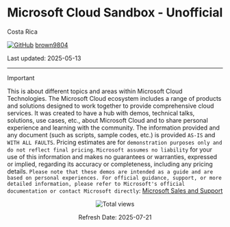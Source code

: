 # Microsoft Cloud Sandbox - Unofficial

Costa Rica

[![GitHub](https://img.shields.io/badge/--181717?logo=github&logoColor=ffffff)](https://github.com/)
[brown9804](https://github.com/brown9804)

Last updated: 2025-05-13

----------

> [!IMPORTANT]
> This is about different topics and areas within Microsoft Cloud Technologies. The Microsoft Cloud 
ecosystem includes a range of products and solutions designed to work together to provide comprehensive 
cloud services. It was created to have a hub with demos, technical talks, solutions, use cases, etc., 
about Microsoft Cloud and to share personal experience and learning with the community.
> The information provided and any document (such as scripts, sample codes, etc.) is provided `AS-IS` and `WITH ALL FAULTS`. Pricing estimates are for `demonstration purposes only and do not reflect final pricing`. `Microsoft assumes no liability` for your use of this information and makes no guarantees or warranties, expressed or implied, regarding its accuracy or completeness, including any pricing details. `Please note that these demos are intended as a guide and are based on personal experiences. For official guidance, support, or more detailed information, please refer to Microsoft's official documentation or contact Microsoft directly`: [Microsoft Sales and Support](https://support.microsoft.com/contactus?ContactUsExperienceEntryPointAssetId=S.HP.SMC-HOME)

<!-- START BADGE -->
<div align="center">
  <img src="https://img.shields.io/badge/Total%20views-1296-limegreen" alt="Total views">
  <p>Refresh Date: 2025-07-21</p>
</div>
<!-- END BADGE -->
